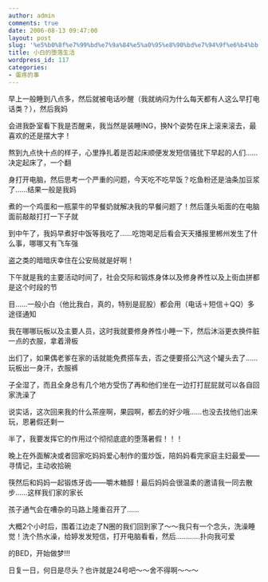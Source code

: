 ```yaml
---
author: admin
comments: true
date: 2006-08-13 09:47:00
layout: post
slug: '%e5%b0%8f%e7%99%bd%e7%9a%84%e5%a0%95%e8%90%bd%e7%94%9f%e6%b4%bb'
title: 小白的堕落生活
wordpress_id: 117
categories:
- 蛋疼的事
---
```


早上一般睡到八点多，然后就被电话吵醒（我就纳闷为什么每天都有人这么早打电话类？），然后我妈

会进我卧室看下我是否醒来，我当然是装睡ING，换N个姿势在床上滚来滚去，最喜欢的还是摆大字！

熬到九点快十点的样子，心里挣扎着是否起床顺便发发短信骚扰下早起的人们……决定起床了，一个翻

身打开电脑，然后思考一个严重的问题，今天吃不吃早饭？吃鱼粉还是油条加豆浆了……结果一般是我妈

煮的一个鸡蛋和一瓶蒙牛的早餐奶就解决我的早餐问题了！然后蓬头垢面的在电脑面前敲敲打打一下子就

到中午了，我妈早煮好中饭等我吃了……吃饱喝足后看会天天播报里郴州发生了什么事，哪哪又有飞车强

盗之类的暗暗庆幸住在公安局就是好啊！

下午就是我的主要活动时间了，社会交际和锻炼身体以及修身养性以及上街血拼都是这个时段的节

目……一般小白（他比我白，真的，特别是屁股）都会用（电话＋短信＋QQ）多途径通知

我在哪哪玩板以及主要人员，这时我就要修身养性小睡一下，然后沐浴更衣换件脏一点的衣服，拿着滑板

出们了，如果偶老爹在家的话就能免费搭车去，否之便要搭公汽这个罐头去了……玩板出一身汗，衣服裤

子全湿了，而且全身总有几个地方受伤了再和他们坐在一边打打屁屁就可以各自回家洗澡了

说实话，这次回来我的什么茶座啊，果园啊，都去的好少哦……也没去找他们出来玩，恩暑假还剩一

半了，我要发挥它的作用过个彻彻底底的堕落暑假！！！

晚上在外面解决或者回家吃妈妈爱心制作的蛋炒饭，陪妈妈看完家庭主妇最爱——寻情记，主动收拾碗

筷然后和妈妈一起锻炼牙齿——嚼木糖醇！最后妈妈会很温柔的邀请我一同去散步……这样我们家的家长

孩子通气会在嘈杂的马路上隆重召开了……

大概2个小时后，围着江边走了N圈的我们回到家了～～我只有一个念头，洗澡睡觉！洗个热水澡，给婷发发短信，打开电脑看看，然后…………扑向我可爱

的BED，开始做梦!!!

日复一日，何日是尽头？也许就是24号吧～～舍不得啊～～～

